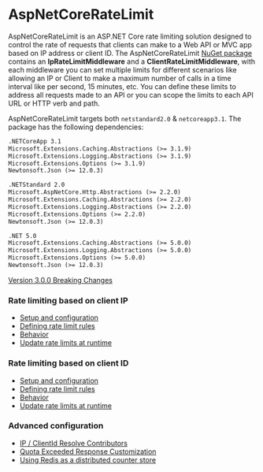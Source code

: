 # AspNetCoreRateLimit

AspNetCoreRateLimit is an ASP.NET Core rate limiting solution designed to control the rate of requests that clients can make to a Web API or MVC app based on IP address or client ID. The AspNetCoreRateLimit [NuGet package](https://www.nuget.org/packages/AspNetCoreRateLimit/) contains an **IpRateLimitMiddleware** and a **ClientRateLimitMiddleware**, with each middleware you can set multiple limits for different scenarios like allowing an IP or Client to make a maximum number of calls in a time interval like per second, 15 minutes, etc. You can define these limits to address all requests made to an API or you can scope the limits to each API URL or HTTP verb and path.

AspNetCoreRateLimit targets both `netstandard2.0` & `netcoreapp3.1`. The package has the following dependencies:

```xml
.NETCoreApp 3.1
Microsoft.Extensions.Caching.Abstractions (>= 3.1.9)
Microsoft.Extensions.Logging.Abstractions (>= 3.1.9)
Microsoft.Extensions.Options (>= 3.1.9)
Newtonsoft.Json (>= 12.0.3)
```
```xml
.NETStandard 2.0
Microsoft.AspNetCore.Http.Abstractions (>= 2.2.0)
Microsoft.Extensions.Caching.Abstractions (>= 2.2.0)
Microsoft.Extensions.Logging.Abstractions (>= 2.2.0)
Microsoft.Extensions.Options (>= 2.2.0)
Newtonsoft.Json (>= 12.0.3)
```

```xml
.NET 5.0
Microsoft.Extensions.Caching.Abstractions (>= 5.0.0)
Microsoft.Extensions.Logging.Abstractions (>= 5.0.0)
Microsoft.Extensions.Options (>= 5.0.0)
Newtonsoft.Json (>= 12.0.3)
```

[Version 3.0.0 Breaking Changes](https://github.com/stefanprodan/AspNetCoreRateLimit/wiki/Version-3.0.0-Breaking-Changes)

### Rate limiting based on client IP

- [Setup and configuration](https://github.com/stefanprodan/AspNetCoreRateLimit/wiki/IpRateLimitMiddleware#setup)
- [Defining rate limit rules](https://github.com/stefanprodan/AspNetCoreRateLimit/wiki/IpRateLimitMiddleware#defining-rate-limit-rules)
- [Behavior](https://github.com/stefanprodan/AspNetCoreRateLimit/wiki/IpRateLimitMiddleware#behavior)
- [Update rate limits at runtime](https://github.com/stefanprodan/AspNetCoreRateLimit/wiki/IpRateLimitMiddleware#update-rate-limits-at-runtime)

### Rate limiting based on client ID

- [Setup and configuration](https://github.com/stefanprodan/AspNetCoreRateLimit/wiki/ClientRateLimitMiddleware#setup)
- [Defining rate limit rules](https://github.com/stefanprodan/AspNetCoreRateLimit/wiki/ClientRateLimitMiddleware#defining-rate-limit-rules)
- [Behavior](https://github.com/stefanprodan/AspNetCoreRateLimit/wiki/ClientRateLimitMiddleware#behavior)
- [Update rate limits at runtime](https://github.com/stefanprodan/AspNetCoreRateLimit/wiki/ClientRateLimitMiddleware#update-rate-limits-at-runtime)

### Advanced configuration

- [IP / ClientId Resolve Contributors](https://github.com/stefanprodan/AspNetCoreRateLimit/wiki/Resolve-Contributors)
- [Quota Exceeded Response Customization](https://github.com/stefanprodan/AspNetCoreRateLimit/wiki/Quota-exceeded-response)
- [Using Redis as a distributed counter store](https://github.com/stefanprodan/AspNetCoreRateLimit/wiki/Using-Redis-as-a-distributed-counter-store)